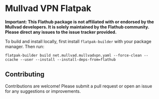 # Mullvad VPN Flatpak

**Important: This Flathub package is not affiliated with or endorsed by the Mullvad developers. It is solely maintained by the Flathub community. Please direct any issues to the issue tracker provided.**

To build and install locally, first install `flatpak-builder` with your package manager.
Then run:

```
flatpak-builder build net.mullvad.mullvadvpn.yaml --force-clean --ccache --user --install --install-deps-from=flathub
```

## Contributing
Contributions are welcome! Please submit a pull request or open an issue for any suggestions or improvements.
